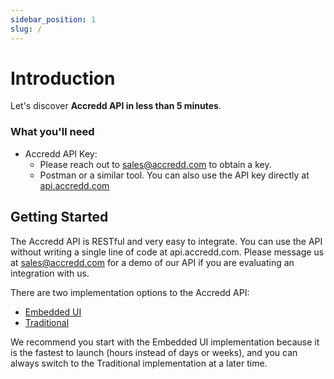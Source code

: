 ```yaml
---
sidebar_position: 1
slug: /
---
```


# Introduction

Let's discover **Accredd API in less than 5 minutes**.

### What you'll need

- Accredd API Key:
  - Please reach out to sales@accredd.com to obtain a key.
  - Postman or a similar tool. You can also use the API key directly at [api.accredd.com](https://api.accredd.com)

## Getting Started

The Accredd API is RESTful and very easy to integrate. You can use the API without writing a single line of code at api.accredd.com. Please message us at sales@accredd.com for a demo of our API if you are evaluating an integration with us.

There are two implementation options to the Accredd API: 
- [Embedded UI](/embedded-ui)
- [Traditional](/traditional-API)

We recommend you start with the Embedded UI implementation because it is the fastest to launch (hours instead of days or weeks), and you can always switch to the Traditional implementation at a later time.

